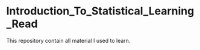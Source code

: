 # Introduction_To_Statistical_Learning_Read

This repository contain all material I used to learn.

